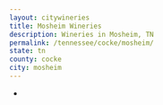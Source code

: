 ```yaml
---
layout: citywineries
title: Mosheim Wineries
description: Wineries in Mosheim, TN
permalink: /tennessee/cocke/mosheim/
state: tn
county: cocke
city: mosheim
---
```

-
